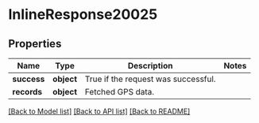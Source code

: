 # InlineResponse20025

## Properties
Name | Type | Description | Notes
------------ | ------------- | ------------- | -------------
**success** | **object** | True if the request was successful. | 
**records** | **object** | Fetched GPS data. | 

[[Back to Model list]](../README.md#documentation-for-models) [[Back to API list]](../README.md#documentation-for-api-endpoints) [[Back to README]](../README.md)


